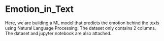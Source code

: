 # Emotion_in_Text
Here, we are building a ML model that predicts the emotion behind the texts using Natural Language Processing. The dataset only contains 2 columns. The dataset and jupyter notebook are also attached.
